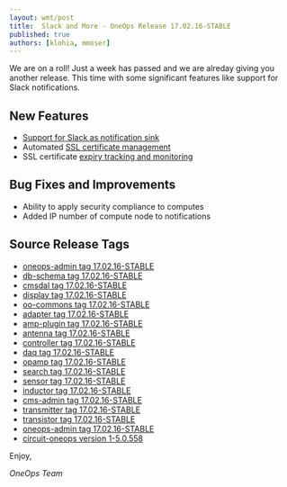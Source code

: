 ```yaml
---
layout: wmt/post
title:  Slack and More - OneOps Release 17.02.16-STABLE
published: true
authors: [klohia, mmoser]
---
```


We are on a roll! Just a week has passed and we are alreday giving you another release. This time with some significant
features like support for Slack notifications.

<!--more-->

## New Features

* [Support for Slack as notification sink](/user/account/notifications-to-slack.html)
* Automated [SSL certificate management](/user/design/certificate-component.html)
* SSL certificate [expiry tracking and monitoring](/user/design/certificate-component.html)


## Bug Fixes and Improvements

* Ability to apply security compliance to computes
* Added IP number of compute node to notifications

## Source Release Tags

- [oneops-admin tag 17.02.16-STABLE](https://github.com/oneops/oneops-admin/tree/17.02.16-STABLE)
- [db-schema tag 17.02.16-STABLE](https://github.com/oneops/db-schema/tree/17.02.16-STABLE)
- [cmsdal tag 17.02.16-STABLE](https://github.com/oneops/cmsdal/tree/17.02.16-STABLE)
- [display tag 17.02.16-STABLE](https://github.com/oneops/display/tree/17.02.16-STABLE)
- [oo-commons tag 17.02.16-STABLE](https://github.com/oneops/oo-commons/tree/17.02.16-STABLE)
- [adapter tag 17.02.16-STABLE](https://github.com/oneops/adapter/tree/17.02.16-STABLE)
- [amp-plugin tag 17.02.16-STABLE](https://github.com/oneops/amq-plugin/tree/17.02.16-STABLE)
- [antenna tag 17.02.16-STABLE](https://github.com/oneops/antenna/tree/17.02.16-STABLE)
- [controller tag 17.02.16-STABLE](https://github.com/oneops/controller/tree/17.02.16-STABLE)
- [daq tag 17.02.16-STABLE](https://github.com/oneops/daq/tree/17.02.16-STABLE)
- [opamp tag 17.02.16-STABLE](https://github.com/oneops/opamp/tree/17.02.16-STABLE)
- [search tag 17.02.16-STABLE](https://github.com/oneops/search/tree/17.02.16-STABLE)
- [sensor tag 17.02.16-STABLE](https://github.com/oneops/sensor/tree/17.02.16-STABLE)
- [inductor tag 17.02.16-STABLE](https://github.com/oneops/inductor/tree/17.02.16-STABLE)
- [cms-admin tag 17.02.16-STABLE](https://github.com/oneops/cms-admin/tree/17.02.16-STABLE)
- [transmitter tag 17.02.16-STABLE](https://github.com/oneops/transmitter/tree/17.02.16-STABLE)
- [transistor tag 17.02.16-STABLE](https://github.com/oneops/transistor/tree/17.02.16-STABLE)
- [oneops-admin tag 17.02.16-STABLE](https://github.com/oneops/oneops-admin/tree/17.02.16-STABLE)
- [circuit-oneops version 1-5.0.558](https://github.com/oneops/circuit-oneops-1/releases/tag/circuit-oneops-1-5.0.558)

Enjoy,

_OneOps Team_
